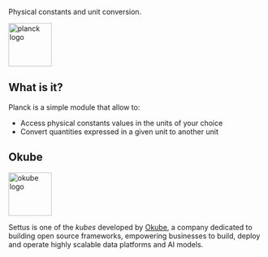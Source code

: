 Physical constants and unit conversion.

<img src="images/planck_so.png" alt="planck logo" width="85"/>


## What is it?
Planck is a simple module that allow to:

* Access physical constants values in the units of your choice
* Convert quantities expressed in a given unit to another unit

## Okube
<img src="images/okube.png" alt="okube logo" width="85"/>

Settus is one of the *kubes* developed by [Okube](https://www.okube.ai), a company dedicated to building open source frameworks, empowering businesses to build, deploy and operate highly scalable data platforms and AI models.